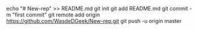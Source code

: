 echo "# New-rep" >> README.md
git init
git add README.md
git commit -m "first commit"
git remote add origin https://github.com/WasdeDGeek/New-rep.git
git push -u origin master
